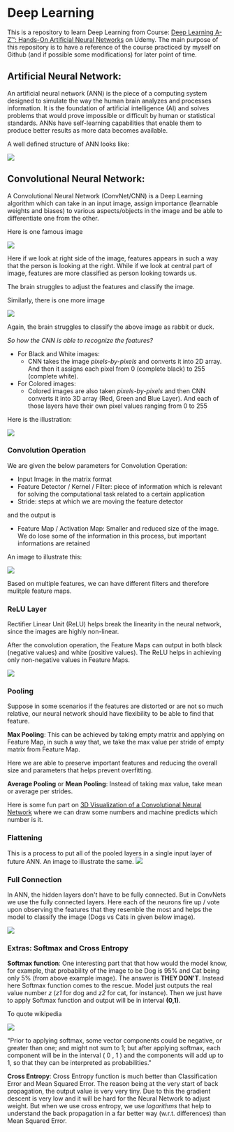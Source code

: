 # Deep Learning
This is a repository to learn Deep Learning from Course: [Deep Learning A-Z™: Hands-On Artificial Neural Networks](https://www.udemy.com/course/deeplearning/) on Udemy. The main purpose of this repository is to have a reference of the course practiced by myself on Github (and if possible some modifications) for later point of time.

## Artificial Neural Network:
An artificial neural network (ANN) is the piece of a computing system designed to simulate the way the human brain analyzes and processes information. It is the foundation of artificial intelligence (AI) and solves problems that would prove impossible or difficult by human or statistical standards. ANNs have self-learning capabilities that enable them to produce better results as more data becomes available.

A well defined structure of ANN looks like:

![](images/deep_neural_network.jpg)

## Convolutional Neural Network:
A Convolutional Neural Network (ConvNet/CNN) is a Deep Learning algorithm which can take in an input image, assign importance (learnable weights and biases) to various aspects/objects in the image and be able to differentiate one from the other.

Here is one famous image

![](images/confused_person_image.JPG)

Here if we look at right side of the image, features appears in such a way that the person is looking at the right. While if we look at central part of image, features are more classified as person looking towards us.

The brain struggles to adjust the features and classify the image.

Similarly, there is one more image

![](images/duck_or_rabbit.JPG)

Again, the brain struggles to classify the above image as rabbit or duck.

*So how the CNN is able to recognize the features?*
* For Black and White images:
  * CNN takes the image *pixels-by-pixels* and converts it into 2D array. And then it assigns each pixel from 0 (complete black) to 255 (complete white).
* For Colored images:
  * Colored images are also taken *pixels-by-pixels* and then CNN converts it into 3D array (Red, Green and Blue Layer). And each of those layers have their own pixel values ranging from 0 to 255

Here is the illustration:

![](images/CNN_taking_image.JPG)

### Convolution Operation
We are given the below parameters for Convolution Operation:
* Input Image: in the matrix format
* Feature Detector / Kernel / Filter: piece of information which is relevant for solving the computational task related to a certain application
* Stride: steps at which we are moving the feature detector

and the output is

* Feature Map / Activation Map: Smaller and reduced size of the image. We do lose some of the information in this process, but important informations are retained

An image to illustrate this:

![](images/feature_detection.JPG)

Based on multiple features, we can have different filters and therefore mulitple feature maps.

###  ReLU Layer
Rectifier Linear Unit (ReLU) helps break the linearity in the neural network, since the images are highly non-linear.

After the convolution operation, the Feature Maps can output in both black (negative values) and white (positive values). The ReLU helps in achieving only non-negative values in Feature Maps.

![](images/relu.JPG)

### Pooling
Suppose in some scenarios if the features are distorted or are not so much relative, our neural network should have flexibility to be able to find that feature.

**Max Pooling**: This can be achieved by taking empty matrix and applying on Feature Map, in such a way that, we take the max value per stride of empty matrix from Feature Map.

Here we are able to preserve important features and reducing the overall size and parameters that helps prevent overfitting.

**Average Pooling** or **Mean Pooling**: Instead of taking max value, take mean or average per strides.

Here is some fun part on [3D Visualization of a Convolutional Neural Network](https://www.cs.ryerson.ca/~aharley/vis/conv/) where we can draw some numbers and machine predicts which number is it.

### Flattening
This is a process to put all of the pooled layers in a single input layer of future ANN. An image to illustrate the same.
![](images/flattening.PNG)

### Full Connection
In ANN, the hidden layers don't have to be fully connected. But in ConvNets we use the fully connected layers. Here each of the neurons fire up / vote upon observing the features that they resemble the most and helps the model to classify the image (Dogs vs Cats in given below image).

![](images/fully_connected_layer.JPG)

### Extras: Softmax and Cross Entropy
**Softmax function**: One interesting part that that how would the model know, for example, that probability of the image to be Dog is 95% and Cat being only 5% (from above example image). The answer is **THEY DON'T**. Instead here Softmax function comes to the rescue. Model just outputs the real value number _z_ (_z1_ for dog and _z2_ for cat, for instance). Then we just have to apply Softmax function and output will be in interval **(0,1)**.

To quote wikipedia

![](images/softmax_func.JPG)


"Prior to applying softmax, some vector components could be negative, or greater than one; and might not sum to 1; but after applying softmax, each component will be in the interval ( 0 , 1 ) and the components will add up to 1, so that they can be interpreted as probabilities."

**Cross Entropy**: Cross Entropy function is much better than Classification Error and Mean Squared Error. The reason being at the very start of back propagation, the output value is very very tiny. Due to this the gradient descent is very low and it will be hard for the Neural Network to adjust weight. But when we use cross entropy, we use _logarithms_ that help to understand the back propagation in a far better way (w.r.t. differences) than Mean Squared Error. 

